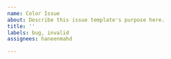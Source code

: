 ```yaml
---
name: Color Issue
about: Describe this issue template's purpose here.
title: ''
labels: bug, invalid
assignees: haneenmahd

---
```



